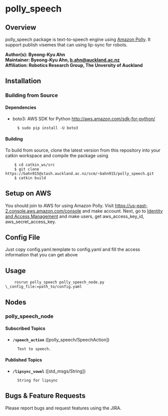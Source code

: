 # polly_speech

## Overview

polly_speech package is text-to-speech engine using [Amazon Polly]. It support publish visemes that can using lip-sync for robots.

**Author(s): Byeong-Kyu Ahn <br/>
Maintainer: Byeong-Kyu Ahn, b.ahn@auckland.ac.nz  <br/>
Affiliation: Robotics Research Group, The Unversity of Auckland**


## Installation

### Building from Source

#### Dependencies

- boto3: AWS SDK for Python http://aws.amazon.com/sdk-for-python/

        $ sudo pip install -U boto3

#### Building

To build from source, clone the latest version from this repository into your catkin workspace and compile the package using

        $ cd catkin_ws/src
        $ git clone https://bahn915@stash.auckland.ac.nz/scm/~bahn915/polly_speech.git
        $ catkin build

## Setup on AWS

You should join to AWS for using Amazon Polly. Visit https://us-east-2.console.aws.amazon.com/console and make account.
Next, go to [Identity and Access Management] and make users, get aws_access_key_id, aws_secret_access_key.

## Config File

Just copy config.yaml.template to config.yaml and fill the access information that you can get above


## Usage

        rosrun polly_speech polly_speech_node.py \_config_file:=path_to/config.yaml


## Nodes

### polly_speech_node

#### Subscribed Topics

* **`/speech_action`** ([polly_speech/SpeechAction])

        Text to speech.

#### Published Topics

* **`/lipsync_vowel`** ([std_msgs/String])

        String for lipsync

## Bugs & Feature Requests

Please report bugs and request features using the JIRA.


[Identity and Access Management]: https://console.aws.amazon.com/iam
[Amazon Polly]: https://us-east-2.console.aws.amazon.com/polly
